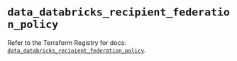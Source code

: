 # `data_databricks_recipient_federation_policy`

Refer to the Terraform Registry for docs: [`data_databricks_recipient_federation_policy`](https://registry.terraform.io/providers/databricks/databricks/1.93.0/docs/data-sources/recipient_federation_policy).
